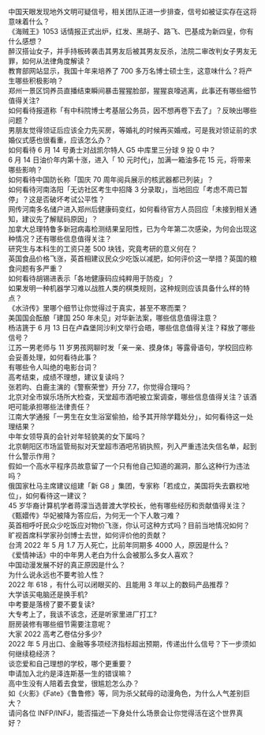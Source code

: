 中国天眼发现地外文明可疑信号，相关团队正进一步排查，信号如被证实存在这将意味着什么？  
《海贼王》1053 话情报正式出炉，红发、黑胡子、路飞、巴基成为新四皇，你有什么感想？  
醉汉搭讪女子，并手持板砖袭击其男友后被其男友反杀，法院二审改判女子男友无罪，如何从法律角度解读？  
教育部网站显示，我国十年来培养了 700 多万名博士硕士生，这意味什么？将产生哪些积极影响？  
郑州一景区饲养员直播结束瞬间暴击猩猩脸部，猩猩哀嚎逃离，此事还有哪些细节值得关注?  
如何看待报道称「有中科院博士考基层公务员，因不想再卷下去了」？反映出哪些问题？  
男朋友觉得领证后应该全力先买房，等婚礼的时候再买婚戒，可是我对领证前的求婚仪式感也很看重，应该怎么办？  
如何看待 6 月 14 号勇士对战凯尔特人 G5 中库里三分球 9 投 0 中？  
6 月 14 日油价年内第十涨，进入「 10 元时代」，加满一箱油多花 15 元，将带来哪些影响？  
如何看待中国防长称「国庆 70 周年阅兵展示的核武器都已列装」？  
如何看待河南洛阳「无访社区考生中招降 3 分录取」，当地回应「考虑不周已暂停」？这是否破坏考试公平性？  
网传河南多名储户进入郑州后健康码变红，如何看待官方人员回应「未接到相关通知，建议先了解赋码原因」？  
加拿大总理特鲁多新冠病毒检测结果呈阳性，已为今年第二次感染，为何会出现这种情况？还有哪些信息值得关注？  
研究生与本科生的工资只差 500 块钱，究竟考研的意义何在？  
英国食品价格飞涨，英首相建议民众少吃饭以减肥，如何评价这一举措？英国的粮食问题有多严重？  
如何看待胡锡进表示「各地健康码应纯粹用于防疫」？  
如果发明一种机器学习难以战胜人类的棋类规则，这种规则应该具备什么样的特点？  
《水浒传》里哪个细节让你觉得过于真实，甚至不寒而栗？  
美国国会酝酿「建国 250 年未见」对华新法案，哪些信息值得注意？  
杨洁篪于 6 月 13 日在卢森堡同沙利文举行会晤，哪些信息值得关注？释放了哪些信号？  
江苏一男老师与 11 岁男孩网聊时发「亲一亲、摸身体」等露骨语句，学校回应称会妥善处理，如何看待此事？  
有哪些令人叫绝的电影台词？  
高考结束，成绩不理想，建议复读吗？  
张若昀、白鹿主演的《警察荣誉》开分 7.7，你觉得合理吗？  
北京对全市娱乐场所大检查，天堂超市酒吧被立案调查，哪些信息值得关注？该酒吧可能承担哪些法律责任？  
江南大学通报「一男生在女生浴室偷拍，给予其开除学籍处分」，如何看待这一处理结果？  
中年女领导真的会针对年轻貌美的女下属吗？  
北京朝阳区市场监管局拟对天堂超市酒吧吊销执照，列入严重违法失信名单，起到什么警示作用？  
假如一个高水平程序员故意留了一个只有他自己知道的漏洞，那么这种行为违法吗？  
俄国家杜马主席建议组建「新 G8 」集团，专家称「若成立，美国将失去霸权地位」，如何看待这一建议？  
45 岁华裔计算机学者蒋濛当选普渡大学校长，他有哪些经历和贡献值得关注？  
《甄嬛传》华妃被降为答应后，为何无一个下人敢刁难？  
英首相呼吁民众少吃饭应对物价飞涨，你认可这种方式吗？目前当地情况如何？  
旷视首席科学家孙剑博士去世，如何评价他的贡献？  
台湾 2022 年 5 月 1.7 万人死亡，比前年同期多 4000 人，原因是什么？  
《爱情神话》中的中年男人老白为什么会被那么多女人喜欢？  
中国动漫发展不好的真正原因是什么？  
为什么说永远也不要考验人性？  
2022 年 618 ，有什么可以闭眼买的、且能用 3 年以上的数码产品推荐？  
大学该买电脑还是换手机?  
中考要是落榜了要不要复读?  
大专考上了，我该不该念，还是听家里进厂打工?  
厨房装修有哪些细节需要注意呢？  
大家 2022 高考乙卷估分多少?  
2022 年 5 月出口、金融等多项经济指标超出预期，传递出什么信号？下一步须如何继续稳经济？  
谈恋爱和自己理想的学校，哪个更重要？  
申请加入北约是泽连斯基一生的错误嘛？  
高中生没有人陪着去食堂，很尴尬怎么办？  
如《火影》《Fate》《鲁鲁修》等，同为杀父弑母的动漫角色，为什么人气差别巨大？  
请问各位 INFP/INFJ，能否描述一下身处什么场景会让你觉得活在这个世界真好？  

